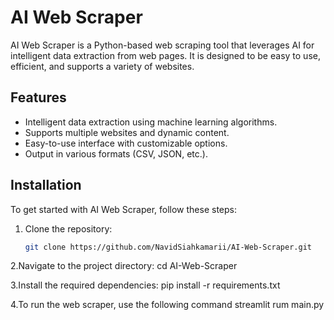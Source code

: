# AI Web Scraper

AI Web Scraper is a Python-based web scraping tool that leverages AI for intelligent data extraction from web pages. It is designed to be easy to use, efficient, and supports a variety of websites.

## Features

- Intelligent data extraction using machine learning algorithms.
- Supports multiple websites and dynamic content.
- Easy-to-use interface with customizable options.
- Output in various formats (CSV, JSON, etc.).

## Installation

To get started with AI Web Scraper, follow these steps:

1. Clone the repository:
   ```bash
   git clone https://github.com/NavidSiahkamarii/AI-Web-Scraper.git
   
2.Navigate to the project directory:
  cd AI-Web-Scraper

3.Install the required dependencies:
  pip install -r requirements.txt

4.To run the web scraper, use the following command
  streamlit rum main.py
